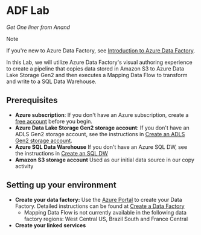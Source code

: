 # ADF Lab

*Get One liner from Anand*

> [!NOTE]
> If you're new to Azure Data Factory, see [Introduction to Azure Data Factory](https://docs.microsoft.com/en-us/azure/data-factory/introduction).

In this Lab, we will utilize Azure Data Factory's visual authoring experience to create a pipeline that copies data stored in Amazon S3 to Azure Data Lake Storage Gen2 and then executes a Mapping Data Flow to transform and write to a SQL Data Warehouse.

## Prerequisites

* **Azure subscription**: If you don't have an Azure subscription, create a [free account](https://azure.microsoft.com/free/) before you begin.
* **Azure Data Lake Storage Gen2 storage account**: If you don't have an ADLS Gen2 storage account, see the instructions in [Create an ADLS Gen2 storage account](https://docs.microsoft.com/en-us/azure/storage/blobs/data-lake-storage-quickstart-create-account).
* **Azure SQL Data Warehouse** If you don't have an Azure SQL DW, see the instructions in [Create an SQL DW](https://docs.microsoft.com/en-us/azure/sql-data-warehouse/create-data-warehouse-portal)
* **Amazon S3 storage account** Used as our initial data source in our copy activity

## Setting up your environment

* **Create your data factory:** Use the [Azure Portal](https://portal.azure.com) to create your Data Factory. Detailed instructions can be found at [Create a Data Factory](https://docs.microsoft.com/en-us/azure/data-factory/quickstart-create-data-factory-portal)
  * Mapping Data Flow is not currently available in the following data factory regions: West Central US, Brazil South and France Central
* **Create your linked services** 
